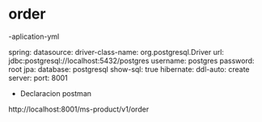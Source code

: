 # order

-aplication-yml

  spring:
  datasource:
    driver-class-name: org.postgresql.Driver
    url: jdbc:postgresql://localhost:5432/postgres
    username: postgres
    password: root
  jpa:
    database: postgresql
    show-sql: true
    hibernate:
      ddl-auto: create
server:
  port: 8001
  
  
 - Declaracion postman

http://localhost:8001/ms-product/v1/order

